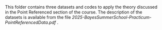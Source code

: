 This folder contains three datasets and codes to apply the theory discussed in the Point Referenced section of the course. The description of the datasets is available from the file _2025-BayesSummerSchool-Practicum-PointReferencedData.pdf_ .
